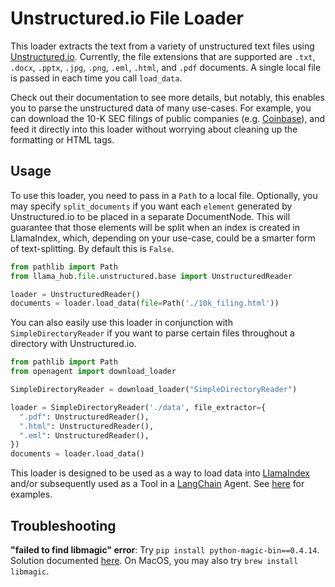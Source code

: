 # Unstructured.io File Loader

This loader extracts the text from a variety of unstructured text files using [Unstructured.io](https://github.com/Unstructured-IO/unstructured). Currently, the file extensions that are supported are `.txt`, `.docx`, `.pptx`, `.jpg`, `.png`, `.eml`, `.html`, and `.pdf` documents. A single local file is passed in each time you call `load_data`.

Check out their documentation to see more details, but notably, this enables you to parse the unstructured data of many use-cases. For example, you can download the 10-K SEC filings of public companies (e.g. [Coinbase](https://www.sec.gov/ix?doc=/Archives/edgar/data/0001679788/000167978822000031/coin-20211231.htm)), and feed it directly into this loader without worrying about cleaning up the formatting or HTML tags.

## Usage

To use this loader, you need to pass in a `Path` to a local file. Optionally, you may specify `split_documents` if you want each `element` generated by Unstructured.io to be placed in a separate DocumentNode. This will guarantee that those elements will be split when an index is created in LlamaIndex, which, depending on your use-case, could be a smarter form of text-splitting. By default this is `False`.

```python
from pathlib import Path
from llama_hub.file.unstructured.base import UnstructuredReader

loader = UnstructuredReader()
documents = loader.load_data(file=Path('./10k_filing.html'))
```

You can also easily use this loader in conjunction with `SimpleDirectoryReader` if you want to parse certain files throughout a directory with Unstructured.io.

```python
from pathlib import Path
from openagent import download_loader

SimpleDirectoryReader = download_loader("SimpleDirectoryReader")

loader = SimpleDirectoryReader('./data', file_extractor={
  ".pdf": UnstructuredReader(),
  ".html": UnstructuredReader(),
  ".eml": UnstructuredReader(),
})
documents = loader.load_data()
```

This loader is designed to be used as a way to load data into [LlamaIndex](https://github.com/jerryjliu/gpt_index/tree/main/gpt_index) and/or subsequently used as a Tool in a [LangChain](https://github.com/hwchase17/langchain) Agent. See [here](https://github.com/emptycrown/llama-hub/tree/main) for examples.

## Troubleshooting

**"failed to find libmagic" error**: Try `pip install python-magic-bin==0.4.14`. Solution documented [here](https://github.com/Yelp/elastalert/issues/1927#issuecomment-425040424). On MacOS, you may also try `brew install libmagic`.
